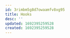 ```yaml
---
id: 3rimbm5g8d7owaamfv8xg95
title: Hooks
desc: ''
updated: 1692395259528
created: 1692395259528
---
```

